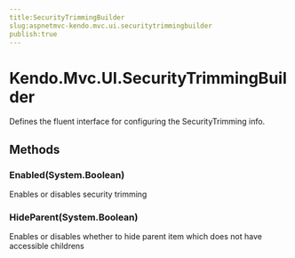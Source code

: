 ```yaml
---
title:SecurityTrimmingBuilder
slug:aspnetmvc-kendo.mvc.ui.securitytrimmingbuilder
publish:true
---
```


# Kendo.Mvc.UI.SecurityTrimmingBuilder
Defines the fluent interface for configuring the SecurityTrimming info.



## Methods

### Enabled(System.Boolean)
Enables or disables security trimming




### HideParent(System.Boolean)
Enables or disables whether to hide parent item which does not have accessible childrens





